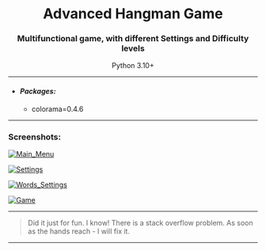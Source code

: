 <h1 align="center">Advanced Hangman Game</h1>
<h3 align="center">Multifunctional game, with different Settings and Difficulty levels</h3>
<p align="center">Python 3.10+</p>


---

- #### _Packages:_
    - colorama=0.4.6

---

### Screenshots:
<a href="https://ibb.co/Wc4fprt"><img src="https://i.ibb.co/wKF4rns/Main-Menu.png" alt="Main_Menu" border="0"></a>

<a href="https://ibb.co/VgVQvsL"><img src="https://i.ibb.co/K26L9J5/Settings.png" alt="Settings" border="0"></a>

<a href="https://ibb.co/Ry4Tktn"><img src="https://i.ibb.co/m8F5Vds/Words-Settings.png" alt="Words_Settings" border="0"></a>

<a href="https://ibb.co/hYw84nM"><img src="https://i.ibb.co/cYVTZpv/Game.png" alt="Game" border="0"></a>

---

> Did it just for fun.
> I know! There is a stack overflow problem.
> As soon as the hands reach - I will fix it.

---
